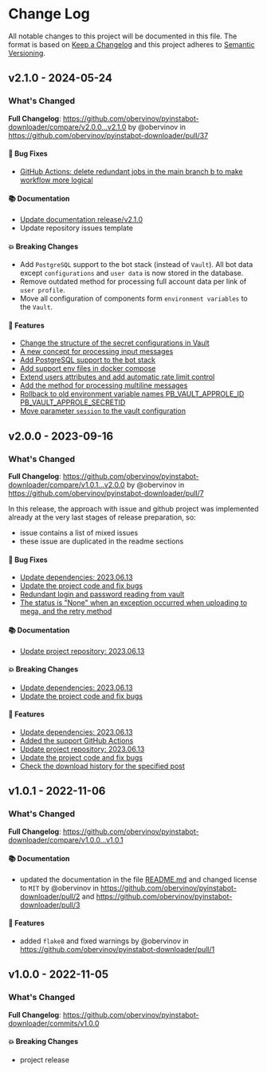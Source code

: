 # Change Log
All notable changes to this project will be documented in this file.
The format is based on [Keep a Changelog](http://keepachangelog.com/) and this project adheres to [Semantic Versioning](http://semver.org/).


## v2.1.0 - 2024-05-24
### What's Changed
**Full Changelog**: https://github.com/obervinov/pyinstabot-downloader/compare/v2.0.0...v2.1.0 by @obervinov in https://github.com/obervinov/pyinstabot-downloader/pull/37
#### 🐛 Bug Fixes
* [GitHub Actions: delete redundant jobs in the main branch b to make workflow more logical](https://github.com/obervinov/pyinstabot-downloader/issues/23)
#### 📚 Documentation
* [Update documentation release/v2.1.0](https://github.com/obervinov/pyinstabot-downloader/issues/26)
* Update repository issues template
#### 💥 Breaking Changes
* Add `PostgreSQL` support to the bot stack (instead of `Vault`). All bot data except `configurations` and `user data` is now stored in the database.
* Remove outdated method for processing full account data per link of `user profile`.
* Move all configuration of components form `environment variables` to the `Vault`.
#### 🚀 Features
* [Change the structure of the secret configurations in Vault](https://github.com/obervinov/pyinstabot-downloader/issues/54)
* [A new concept for processing input messages](https://github.com/obervinov/pyinstabot-downloader/issues/32)
* [Add PostgreSQL support to the bot stack](https://github.com/obervinov/pyinstabot-downloader/issues/30)
* [Add support env files in docker compose](https://github.com/obervinov/pyinstabot-downloader/issues/28)
* [Extend users attributes and add automatic rate limit control](https://github.com/obervinov/pyinstabot-downloader/issues/14)
* [Add the method for processing multiline messages](https://github.com/obervinov/pyinstabot-downloader/issues/20)
* [Rollback to old environment variable names PB_VAULT_APPROLE_ID PB_VAULT_APPROLE_SECRETID](https://github.com/obervinov/pyinstabot-downloader/issues/27)
* [Move parameter `session` to the vault configuration](https://github.com/obervinov/pyinstabot-downloader/issues/24)


## v2.0.0 - 2023-09-16
### What's Changed
**Full Changelog**: https://github.com/obervinov/pyinstabot-downloader/compare/v1.0.1...v2.0.0 by @obervinov in https://github.com/obervinov/pyinstabot-downloader/pull/7

In this release, the approach with issue and github project was implemented already at the very last stages of release preparation, so:
- issue contains a list of mixed issues
- these issue are duplicated in the readme sections
#### 🐛 Bug Fixes
* [Update dependencies: 2023.06.13](https://github.com/obervinov/pyinstabot-downloader/issues/6)
* [Update the project code and fix bugs](https://github.com/obervinov/pyinstabot-downloader/issues/13)
* [Redundant login and password reading from vault](https://github.com/obervinov/pyinstabot-downloader/issues/16)
* [The status is "None" when an exception occurred when uploading to mega, and the retry method](https://github.com/obervinov/pyinstabot-downloader/issues/15)
#### 📚 Documentation
* [Update project repository: 2023.06.13](https://github.com/obervinov/pyinstabot-downloader/issues/8)
#### 💥 Breaking Changes
* [Update dependencies: 2023.06.13](https://github.com/obervinov/pyinstabot-downloader/issues/6)
* [Update the project code and fix bugs](https://github.com/obervinov/pyinstabot-downloader/issues/13)
#### 🚀 Features
* [Update dependencies: 2023.06.13](https://github.com/obervinov/pyinstabot-downloader/issues/6)
* [Added the support GitHub Actions](https://github.com/obervinov/pyinstabot-downloader/issues/10)
* [Update project repository: 2023.06.13](https://github.com/obervinov/pyinstabot-downloader/issues/8)
* [Update the project code and fix bugs](https://github.com/obervinov/pyinstabot-downloader/issues/13)
* [Check the download history for the specified post](https://github.com/obervinov/pyinstabot-downloader/issues/17)


## v1.0.1 - 2022-11-06
### What's Changed
**Full Changelog**: https://github.com/obervinov/pyinstabot-downloader/compare/v1.0.0...v1.0.1
#### 📚 Documentation
* updated the documentation in the file [README.md](https://github.com/obervinov/pyinstabot-downloader/blob/main/README.md) and changed license to `MIT` by @obervinov in https://github.com/obervinov/pyinstabot-downloader/pull/2 and https://github.com/obervinov/pyinstabot-downloader/pull/3
#### 🚀 Features
* added `flake8` and fixed warnings by @obervinov in https://github.com/obervinov/pyinstabot-downloader/pull/1



## v1.0.0 - 2022-11-05
### What's Changed
**Full Changelog**: https://github.com/obervinov/pyinstabot-downloader/commits/v1.0.0
#### 💥 Breaking Changes
* project release
